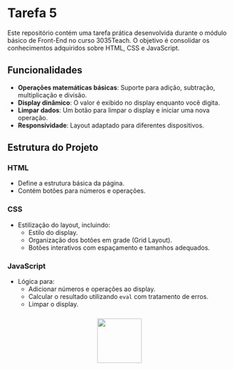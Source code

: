 # Tarefa 5

Este repositório contém uma tarefa prática desenvolvida durante o módulo básico de Front-End no curso 3035Teach. O objetivo é consolidar os conhecimentos adquiridos sobre HTML, CSS e JavaScript.

## Funcionalidades

- **Operações matemáticas básicas**: Suporte para adição, subtração, multiplicação e divisão.
- **Display dinâmico**: O valor é exibido no display enquanto você digita.
- **Limpar dados**: Um botão para limpar o display e iniciar uma nova operação.
- **Responsividade**: Layout adaptado para diferentes dispositivos.

## Estrutura do Projeto

### HTML
- Define a estrutura básica da página.
- Contém botões para números e operações.

### CSS
- Estilização do layout, incluindo:
  - Estilo do display.
  - Organização dos botões em grade (Grid Layout).
  - Botões interativos com espaçamento e tamanhos adequados.

### JavaScript
- Lógica para:
  - Adicionar números e operações ao display.
  - Calcular o resultado utilizando `eval` com tratamento de erros.
  - Limpar o display.

<div align="center">
  <a href="https://www.3035tech.com/" target="_blank"
  ><img
    src="https://d9hhrg4mnvzow.cloudfront.net/lp.3035tech.com/96c1669d-logo-teach-horiz-branco_1000000000000000000028.png"
    style="
      width: 100px;
      padding: 10px;
      border-radius: 10px;
    "
     target="_blank"
  /></a>
</div>
